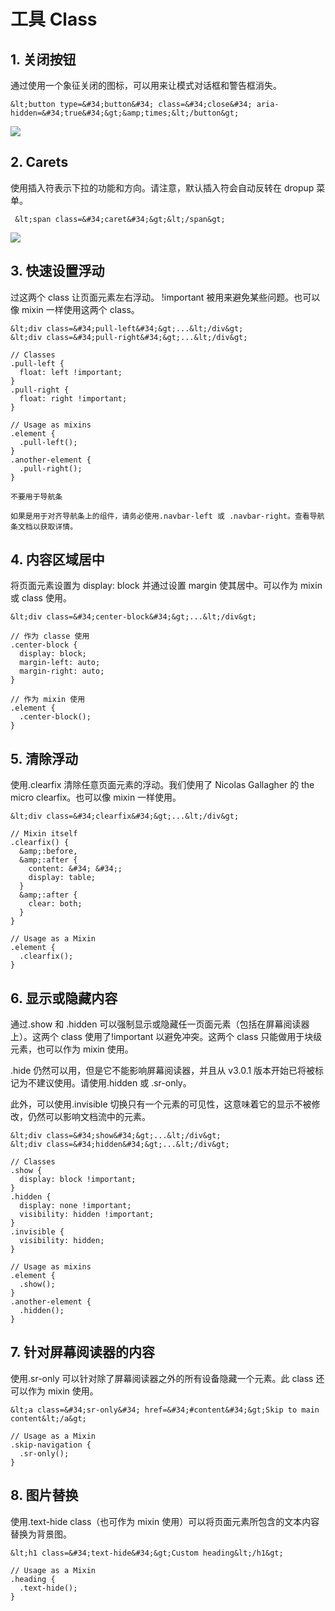 # 工具 Class

## 1. 关闭按钮

通过使用一个象征关闭的图标，可以用来让模式对话框和警告框消失。

```
&lt;button type=&#34;button&#34; class=&#34;close&#34; aria-hidden=&#34;true&#34;&gt;&amp;times;&lt;/button&gt;
```

![](https://dn-anything-about-doc.qbox.me/bootstrap/62.png)

## 2. Carets

使用插入符表示下拉的功能和方向。请注意，默认插入符会自动反转在 dropup 菜单。
```
 &lt;span class=&#34;caret&#34;&gt;&lt;/span&gt;
```

![](https://dn-anything-about-doc.qbox.me/bootstrap/63.png)

## 3. 快速设置浮动

过这两个 class 让页面元素左右浮动。 !important 被用来避免某些问题。也可以像 mixin 一样使用这两个 class。
```
&lt;div class=&#34;pull-left&#34;&gt;...&lt;/div&gt;
&lt;div class=&#34;pull-right&#34;&gt;...&lt;/div&gt;
```

```
// Classes
.pull-left {
  float: left !important;
}
.pull-right {
  float: right !important;
}

// Usage as mixins
.element {
  .pull-left();
}
.another-element {
  .pull-right();
}
```


    不要用于导航条

    如果是用于对齐导航条上的组件，请务必使用.navbar-left 或 .navbar-right。查看导航条文档以获取详情。


## 4. 内容区域居中

将页面元素设置为 display: block 并通过设置 margin 使其居中。可以作为 mixin 或 class 使用。
```
&lt;div class=&#34;center-block&#34;&gt;...&lt;/div&gt;
```

```
// 作为 classe 使用
.center-block {
  display: block;
  margin-left: auto;
  margin-right: auto;
}

// 作为 mixin 使用
.element {
  .center-block();
}
```

## 5. 清除浮动

使用.clearfix 清除任意页面元素的浮动。我们使用了 Nicolas Gallagher 的 the micro clearfix。也可以像 mixin 一样使用。
```
&lt;div class=&#34;clearfix&#34;&gt;...&lt;/div&gt;
```

```
// Mixin itself
.clearfix() {
  &amp;:before,
  &amp;:after {
    content: &#34; &#34;;
    display: table;
  }
  &amp;:after {
    clear: both;
  }
}

// Usage as a Mixin
.element {
  .clearfix();
}
```

## 6. 显示或隐藏内容

通过.show 和 .hidden 可以强制显示或隐藏任一页面元素（包括在屏幕阅读器上）。这两个 class 使用了!important 以避免冲突。这两个 class 只能做用于块级元素，也可以作为 mixin 使用。

.hide 仍然可以用，但是它不能影响屏幕阅读器，并且从 v3.0.1 版本开始已将被标记为不建议使用。请使用.hidden 或 .sr-only。

此外，可以使用.invisible 切换只有一个元素的可见性，这意味着它的显示不被修改，仍然可以影响文档流中的元素。
```
&lt;div class=&#34;show&#34;&gt;...&lt;/div&gt;
&lt;div class=&#34;hidden&#34;&gt;...&lt;/div&gt;
```

```
// Classes
.show {
  display: block !important;
}
.hidden {
  display: none !important;
  visibility: hidden !important;
}
.invisible {
  visibility: hidden;
}

// Usage as mixins
.element {
  .show();
}
.another-element {
  .hidden();
}
```

## 7. 针对屏幕阅读器的内容

使用.sr-only 可以针对除了屏幕阅读器之外的所有设备隐藏一个元素。此 class 还可以作为 mixin 使用。
```
&lt;a class=&#34;sr-only&#34; href=&#34;#content&#34;&gt;Skip to main content&lt;/a&gt;
```

```
// Usage as a Mixin
.skip-navigation {
  .sr-only();
}
```

## 8. 图片替换

使用.text-hide class（也可作为 mixin 使用）可以将页面元素所包含的文本内容替换为背景图。
```
&lt;h1 class=&#34;text-hide&#34;&gt;Custom heading&lt;/h1&gt;
```

```
// Usage as a Mixin
.heading {
  .text-hide();
}
```
